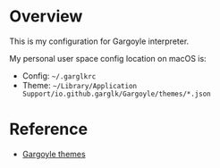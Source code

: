 # Overview
This is my configuration for Gargoyle interpreter.

My personal user space config location on macOS is:
- Config: `~/.garglkrc`
- Theme: `~/Library/Application Support/io.github.garglk/Gargoyle/themes/*.json`

# Reference
- [Gargoyle themes](https://github.com/garglk/garglk/blob/2023.1/THEMES.md)

